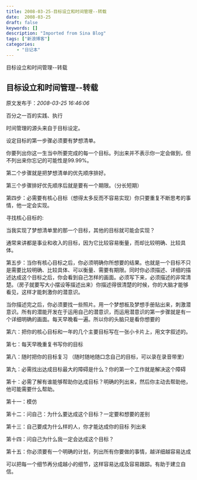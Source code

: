 ```yaml
---
title: 2008-03-25-目标设立和时间管理--转载
date:  2008-03-25
draft: false
keywords: []
description: "Imported from Sina Blog"
tags: ["新浪博客"]
categories: 
    - "日记本"
---
```

目标设立和时间管理--转载
## 目标设立和时间管理--转载

 原文发布于：*2008-03-25 16:46:06*

   

百分之一百的实践、执行

时间管理的源头来自于目标设定。

设定目标的第一步骤必须要有梦想清单。        

你要列出你这一生当中所要完成的每一个目标。列出来并不表示你一定会做到，但不列出来你忘记的可能性是99.99%。

第二个步骤就是把梦想清单的优先顺序排好。

第三个步骤排好优先顺序后就是要有一个期限。（分长短期）

第四步：必需要有核心目标（想得太多反而不容易实现）你只要重复不断思考的事情，他一定会实现。

寻找核心目标的&#58;

 当我实现了梦想清单里的那一个目标，其他的目标就可能会实现？

 通常来讲都是事业和收入的目标，因为它比较容易衡量，而却比较明确、比较具体。

第五步：当你有核心目标之后，你必须明确你所想要的结果。也就是一个目标不只是需要比较明确、比较具体、可以衡量、需要有期限。同时你必须描述、详细的描述达成这个目标之后，你会看到自己怎样的画面。必须写下来，必须描述的非常清楚。（房子就要写大小摆设等描述出来）你描述得很清楚的时候，你的大脑才能够看见，这样才能刺激你的潜意识。

当你描述完之后，你必须要找一些照片。用一个梦想板及梦想手册贴出来，刺激潜意识。所有的潜能开发在于运用自己的潜意识，而运用潜意识的第一步骤就是有一个详细明确的画面。每天早晚看一遍。所以你的头脑只是看你想要的

第六：把你的核心目标和一年的几个主要目标写在一张小卡片上，用文字叙述的。

第七：每天早晚重复书写你的目标

第八：随时把你的目标复习 （随时随地随口念自己的目标，可以录在录音带里）

第九：必需找出达成目标最大的障碍是什么？你的第一个工作就是解决这个障碍

第十：必需了解有谁能够帮助你达成目标？明确的列出来，然后你主动去帮助他，他可能需要什么帮助。

第十一：模仿

第十二：问自己：为什么要达成这个目标？一定要和想要的差别

第十三：自己要成为什么样的人，你才能达成你的目标 列出来

第十四：问自己为什么我一定会达成这个目标？

第十五：你必须要有一个明确的计划，列出所有你要做的事情，越详细越容易达成

可以把每一个细节再分成越小的细节，这样容易达成及容易跟踪。有助于建立自信。


